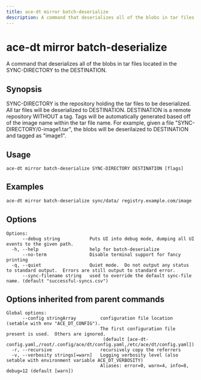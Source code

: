 ```yaml
---
title: ace-dt mirror batch-deserialize
description: A command that deserializes all of the blobs in tar files located in the SYNC-DIRECTORY to the DESTINATION.
---
```


<!--
This documentation is auto generated by a script.
Please do not edit this file directly.
-->

<!-- markdownlint-disable-next-line single-title -->
# ace-dt mirror batch-deserialize

A command that deserializes all of the blobs in tar files located in the SYNC-DIRECTORY to the DESTINATION.

## Synopsis

SYNC-DIRECTORY is the repository holding the tar files to be deserialized. All tar files will be deserialized to DESTINATION.
DESTINATION is a remote repository WITHOUT a tag. Tags will be automatically generated based off of the image name within the tar file name.
For example, given a file "SYNC-DIRECTORY/0-image1.tar", the blobs will be deserilaized to DESTINATION and tagged as "image1".


## Usage

```plaintext
ace-dt mirror batch-deserialize SYNC-DIRECTORY DESTINATION [flags]
```

## Examples

```sh
ace-dt mirror batch-deserialize sync/data/ registry.example.com/image
```

## Options

```plaintext
Options:
      --debug string           Puts UI into debug mode, dumping all UI events to the given path.
  -h, --help                   help for batch-deserialize
      --no-term                Disable terminal support for fancy printing
  -q, --quiet                  Quiet mode.  Do not output any status to standard output.  Errors are still output to standard error.
      --sync-filename string   used to override the default sync-file name. (default "successful-syncs.csv")
```

## Options inherited from parent commands

```plaintext
Global options:
      --config stringArray         configuration file location (setable with env "ACE_DT_CONFIG").
                                   The first configuration file present is used.  Others are ignored.
                                    (default [ace-dt-config.yaml,/root/.config/ace/dt/config.yaml,/etc/ace/dt/config.yaml])
  -r, --recursive                  recursively copy the referrers
  -v, --verbosity strings[=warn]   Logging verbosity level (also setable with environment variable ACE_DT_VERBOSITY)
                                   Aliases: error=0, warn=4, info=8, debug=12 (default [warn])
```
